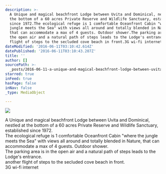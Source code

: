```yaml
---
description: >-
  A Unique and magical beachfront Lodge between Uvita and Dominical, nestled at
  the bottom of a 60 acres Private Reserve and Wildlife Sanctuary, established
  since 1972.The ecological refuge is 1 comfortable Oceanfront Cabin "where the
  jungle meets the Sea" with views all around and totally blended in Nature,
  that can accommodate a max of 4 guests. Outdoor shower.The parking area is in
  the open air and a natural path of steps leads to the Lodge's entrance.another
  flight of steps to the secluded cove beach in front.3G wi-fi internet
dateModified: '2016-06-11T03:10:42.614Z'
datePublished: '2016-06-11T03:10:43.207Z'
title: ''
author: []
sourcePath: >-
  _posts/2016-06-11-a-unique-and-magical-beachfront-lodge-between-uvita-and-domi.md
starred: true
inFeed: true
hasPage: false
inNav: false
_type: MediaObject

---
```

![](https://the-grid-user-content.s3-us-west-2.amazonaws.com/8ad3ee59-0696-4d78-aeed-d8d8eda95f15.jpg)

A Unique and magical beachfront Lodge between Uvita and Dominical, nestled at the bottom of a 60 acres Private Reserve and Wildlife Sanctuary, established since 1972\.  
The ecological refuge is 1 comfortable Oceanfront Cabin "where the jungle meets the Sea" with views all around and totally blended in Nature, that can accommodate a max of 4 guests. Outdoor shower.  
The parking area is in the open air and a natural path of steps leads to the Lodge's entrance.  
another flight of steps to the secluded cove beach in front.  
3G wi-fi internet
